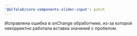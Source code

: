 ```yaml
---
'@alfalab/core-components-slider-input': patch
---
```


Исправлена ошибка в onChange обработчике, из-за которой некорректно работала вставка значений с пробелом.
